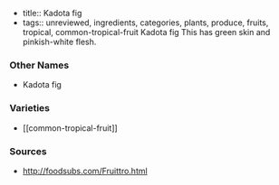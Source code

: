 - title:: Kadota fig
- tags:: unreviewed, ingredients, categories, plants, produce, fruits, tropical, common-tropical-fruit
Kadota fig This has green skin and pinkish-white flesh.

### Other Names

* Kadota fig

### Varieties

* [[common-tropical-fruit]]

### Sources
* http://foodsubs.com/Fruittro.html
